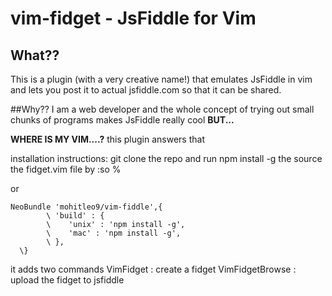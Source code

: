 # vim-fidget - JsFiddle for Vim
## What??
This is a plugin (with a very creative name!) that emulates JsFiddle in vim and lets you post it to actual jsfiddle.com so that it can be shared.

##Why??
I am a web developer and the whole concept of trying out small chunks of programs makes JsFiddle really cool **BUT...**

**WHERE IS MY VIM....?** this plugin answers that

installation instructions:
git clone the repo and run npm install -g
the source the fidget.vim file by :so %

or

    NeoBundle 'mohitleo9/vim-fiddle',{
            \ 'build' : {
            \    'unix' : 'npm install -g',
            \    'mac' : 'npm install -g',
            \ },
      \}


it adds two commands 
VimFidget : create a fidget 
VimFidgetBrowse : upload the fidget to jsfiddle
